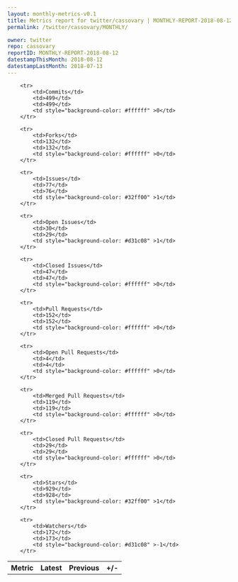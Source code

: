 ```yaml
---
layout: monthly-metrics-v0.1
title: Metrics report for twitter/cassovary | MONTHLY-REPORT-2018-08-12 | 2018-08-12
permalink: /twitter/cassovary/MONTHLY/

owner: twitter
repo: cassovary
reportID: MONTHLY-REPORT-2018-08-12
datestampThisMonth: 2018-08-12
datestampLastMonth: 2018-07-13
---
```



<table style="width: 100%;">
    <tr>
        <th>Metric</th>
        <th>Latest</th>
        <th>Previous</th>
        <th>+/-</th>
    </tr>

        <tr>
            <td>Commits</td>
            <td>499</td>
            <td>499</td>
            <td style="background-color: #ffffff" >0</td>
        </tr>
        
        <tr>
            <td>Forks</td>
            <td>132</td>
            <td>132</td>
            <td style="background-color: #ffffff" >0</td>
        </tr>
        
        <tr>
            <td>Issues</td>
            <td>77</td>
            <td>76</td>
            <td style="background-color: #32ff00" >1</td>
        </tr>
        
        <tr>
            <td>Open Issues</td>
            <td>30</td>
            <td>29</td>
            <td style="background-color: #d31c08" >1</td>
        </tr>
        
        <tr>
            <td>Closed Issues</td>
            <td>47</td>
            <td>47</td>
            <td style="background-color: #ffffff" >0</td>
        </tr>
        
        <tr>
            <td>Pull Requests</td>
            <td>152</td>
            <td>152</td>
            <td style="background-color: #ffffff" >0</td>
        </tr>
        
        <tr>
            <td>Open Pull Requests</td>
            <td>4</td>
            <td>4</td>
            <td style="background-color: #ffffff" >0</td>
        </tr>
        
        <tr>
            <td>Merged Pull Requests</td>
            <td>119</td>
            <td>119</td>
            <td style="background-color: #ffffff" >0</td>
        </tr>
        
        <tr>
            <td>Closed Pull Requests</td>
            <td>29</td>
            <td>29</td>
            <td style="background-color: #ffffff" >0</td>
        </tr>
        
        <tr>
            <td>Stars</td>
            <td>929</td>
            <td>928</td>
            <td style="background-color: #32ff00" >1</td>
        </tr>
        
        <tr>
            <td>Watchers</td>
            <td>172</td>
            <td>173</td>
            <td style="background-color: #d31c08" >-1</td>
        </tr>
        
</table>
